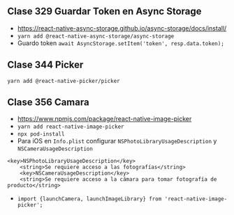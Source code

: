 ## Clase 329 Guardar Token en Async Storage

- https://react-native-async-storage.github.io/async-storage/docs/install/
- `yarn add @react-native-async-storage/async-storage`
- Guardo token `await AsyncStorage.setItem('token', resp.data.token);`

## Clase 344 Picker

`yarn add @react-native-picker/picker`

## Clase 356 Camara

- https://www.npmjs.com/package/react-native-image-picker
- `yarn add react-native-image-picker`
- `npx pod-install`
- Para iOS en `Info.plist` configurar `NSPhotoLibraryUsageDescription` y `NSCameraUsageDescription`

```
<key>NSPhotoLibraryUsageDescription</key>
	<string>Se requiere acceso a las fotografías</string>
	<key>NSCameraUsageDescription</key>
	<string>Se requiere acceso a la cámara para tomar fotografía de producto</string>
```

- `import {launchCamera, launchImageLibrary} from 'react-native-image-picker';`
